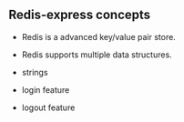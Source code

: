 ## Redis-express concepts

- Redis is a advanced key/value pair store.
- Redis supports multiple data structures.

- strings
- login feature
- logout feature